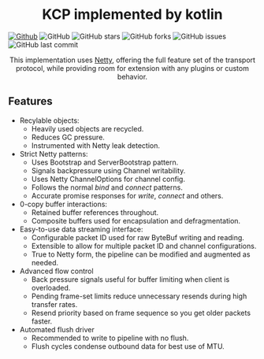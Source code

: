<h1 align="center">KCP implemented by kotlin</h1>

[![Github](https://img.shields.io/badge/GitHub-white.svg?style=flat-square&logo=github&logoColor=181717)](https://github.com/tagwan/kotlin-kcp)
![GitHub](https://img.shields.io/github/license/tagwan/kotlin-kcp)
![GitHub stars](https://img.shields.io/github/stars/tagwan/kotlin-kcp.svg)
![GitHub forks](https://img.shields.io/github/forks/tagwan/kotlin-kcp.svg)
![GitHub issues](https://img.shields.io/github/issues-raw/tagwan/kotlin-kcp?label=issues)
![GitHub last commit](https://img.shields.io/github/last-commit/tagwan/kotlin-kcp.svg)

<div align="center">

This implementation uses [Netty](https://github.com/netty/netty),
offering the full feature set of the transport protocol, while providing
room for extension with any plugins or custom behavior.
</div>


## Features
* Recylable objects:
    * Heavily used objects are recycled.
    * Reduces GC pressure.
    * Instrumented with Netty leak detection.
* Strict Netty patterns:
    * Uses Bootstrap and ServerBootstrap pattern.
    * Signals backpressure using Channel writability.
    * Uses Netty ChannelOptions for channel config.
    * Follows the normal *bind* and *connect* patterns.
    * Accurate promise responses for *write*, *connect* and others.
* 0-copy buffer interactions:
    * Retained buffer references throughout.
    * Composite buffers used for encapsulation and defragmentation.
* Easy-to-use data streaming interface:
    * Configurable packet ID used for raw ByteBuf writing and reading.
    * Extensible to allow for multiple packet ID and channel configurations.
    * True to Netty form, the pipeline can be modified and augmented as needed.
* Advanced flow control
    * Back pressure signals useful for buffer limiting when client is overloaded.
    * Pending frame-set limits reduce unnecessary resends during high transfer rates.
    * Resend priority based on frame sequence so you get older packets faster.
* Automated flush driver
    * Recommended to write to pipeline with no flush.
    * Flush cycles condense outbound data for best use of MTU.
  